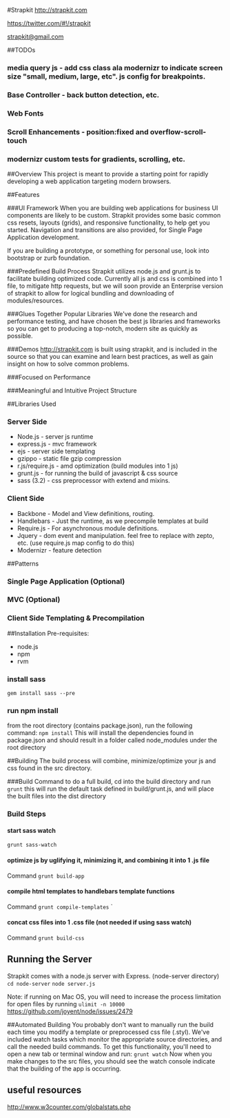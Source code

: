 #Strapkit
http://strapkit.com

https://twitter.com/#!/strapkit

strapkit@gmail.com

##TODOs
### media query js - add css class ala modernizr to indicate screen size "small, medium, large, etc". js config for breakpoints.
### Base Controller - back button detection, etc.
### Web Fonts
### Scroll Enhancements - position:fixed and overflow-scroll-touch
### modernizr custom tests for gradients, scrolling, etc.

##Overview
This project is meant to provide a starting point for rapidly developing a web application targeting modern browsers.

##Features

###UI Framework
When you are building web applications for business UI components are likely to be custom.
Strapkit provides some basic common css resets, layouts (grids), and responsive functionality, to help get you started.
Navigation and transitions are also provided, for Single Page Application development.

If you are building a prototype, or something for personal use, look into bootstrap or zurb foundation.

###Predefined Build Process
Strapkit utilizes node.js and grunt.js to facilitate building optimized code.
Currently all js and css is combined into 1 file, to mitigate http requests, but we will soon provide an Enterprise version of strapkit to allow for logical bundling and downloading of modules/resources.

###Glues Together Popular Libraries
We've done the research and performance testing, and have chosen the best js libraries and frameworks so you can get to producing a top-notch, modern site as quickly as possible.

###Demos
http://strapkit.com is built using strapkit, and is included in the source so that you can examine and learn best practices, as well as gain insight on how to solve common problems.

###Focused on Performance

###Meaningful and Intuitive Project Structure

##Libraries Used
### Server Side
* Node.js - server js runtime
* express.js - mvc framework
* ejs - server side templating
* gzippo - static file gzip compression
* r.js/require.js - amd optimization (build modules into 1 js)
* grunt.js - for running the build of javascript & css source
* sass (3.2) - css preprocessor with extend and mixins.

### Client Side
* Backbone - Model and View definitions, routing.
* Handlebars - Just the runtime, as we precompile templates at build
* Require.js - For asynchronous module definitions.
* Jquery - dom event and manipulation. feel free to replace with zepto, etc.   (use require.js map config to do this)
* Modernizr - feature detection

##Patterns
### Single Page Application (Optional)

### MVC (Optional)

### Client Side Templating & Precompilation


##Installation
Pre-requisites:
* node.js
* npm
* rvm

### install sass
`gem install sass --pre`

### run npm install
from the root directory (contains package.json), run the following command:
`npm install`
This will install the dependencies found in package.json and should result in a folder called node_modules under the root directory

##Building
The build process will combine, minimize/optimize your js and css found in the src directory.

###Build Command
to do a full build, cd into the build directory and run
`grunt`
this will run the default task defined in build/grunt.js, and will place the built files into the dist directory

### Build Steps

#### start sass watch
`grunt sass-watch`

#### optimize js by uglifying it, minimizing it, and combining it into 1 .js file
Command `grunt build-app`

#### compile html templates to handlebars template functions
Command `grunt compile-templates`
`

#### concat css files into 1 .css file (not needed if using sass watch)
Command `grunt build-css`

## Running the Server
Strapkit comes with a node.js server with Express. (node-server directory)
`cd node-server`
`node server.js`

Note: if running on Mac OS, you will need to increase the process limitation for open files by running
`ulimit -n 10000`
https://github.com/joyent/node/issues/2479


##Automated Building
You probably don't want to manually run the build each time you modify a template or preprocessed css file (.styl).
We've included watch tasks which monitor the appropriate source directories, and call the needed build commands.
To get this functionality, you'll need to open a new tab or terminal window and run:
`grunt watch`
Now when you make changes to the src files, you should see the watch console indicate that the building of the app is occurring.

## useful resources
http://www.w3counter.com/globalstats.php



